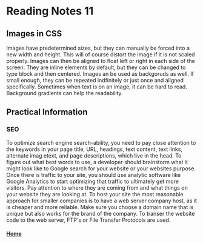 # Reading Notes 11

## Images in CSS
Images have predetermined sizes, but they can manually be forced into a new width and height. This will of course distort the image if it is not scaled properly. Images can then be aligned to float left or right in each side of the screen. They are inline elements by default, but they can be changed to type block and then centered. Images an be used as backgoruds as well. If small enough, they can be repeated indfinitely or just once and aligned specifically. Sometimes when text is on an image, it can be hard to read. Background gradients can help the readability.

## Practical Information

### SEO
To optimize search engine search-ability, you need to pay close attention to the keywords in your page title, URL, headings, text content, text links, alternate imag etext, and page descriptions, which live in the head. To figure out what best words to use, a developer should brainstorm what it might look like to Google search for your website or your websites purpose. Once there is traffic to your site, you should use analytic software like Google Analytics to start optimizing that traffic to ultimately get more visitors. Pay attention to where they are coming from and what things on your website they are looking at. To host your site the most reasonable approach for smaller companies is to have a web server company host, as it is cheaper and more reliable. Make sure you choose a domain name that is unique but also works for the brand of the company. To transer the website code to the web server, FTP's or File Transfer Protocols are used.




#### [Home](README.md)